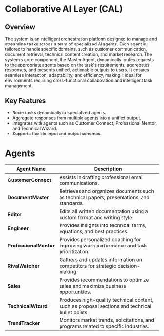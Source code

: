 # Collaborative AI Layer (CAL)

## Overview
The system is an intelligent orchestration platform designed to manage and streamline tasks across a team of specialized AI agents. Each agent is tailored to handle specific domains, such as customer communication, document retrieval, technical content creation, and market research. The system's core component, the Master Agent, dynamically routes requests to the appropriate agents based on the task's requirements, aggregates responses, and presents unified, actionable outputs to users. It ensures seamless interaction, adaptability, and efficiency, making it ideal for environments requiring cross-functional collaboration and intelligent task management.

## Key Features
- Route tasks dynamically to specialized agents.
- Aggregate responses from multiple agents into a unified output.
- Integrates with agents such as Customer Connect, Professional Mentor, and Technical Wizard.
- Supports flexible input and output schemas.

# Agents

| **Agent Name**         | **Description**                                                                                   |
|-------------------------|---------------------------------------------------------------------------------------------------|
| **CustomerConnect**     | Assists in drafting professional email communications.                                           |
| **DocumentMaster**      | Retrieves and organizes documents such as technical papers, presentations, and standards.         |
| **Editor**      | Edits all written documentation using a custom format and writing style         |
| **Engineer**      | Provides insights into technical terms, equations, and best practices.         |
| **ProfessionalMentor**  | Provides personalized coaching for improving work performance and task prioritization.            |
| **RivalWatcher**        | Gathers and updates information on competitors for strategic decision-making.                     |
| **Sales**        | Provides recommendations to optimize sales and maximize business opportunities.                     |
| **TechnicalWizard**     | Produces high-quality technical content, such as proposal sections and technical bullet points.   |
| **TrendTracker**        | Monitors market trends, solicitations, and programs related to specific industries.               |
